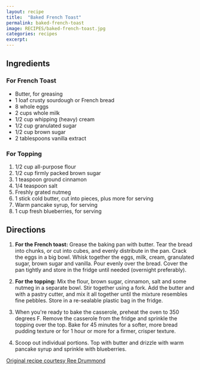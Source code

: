 ```yaml
---
layout: recipe
title:  "Baked French Toast"
permalink: baked-french-toast
image: RECIPES/baked-french-toast.jpg
categories: recipes
excerpt:
---
```




## Ingredients

### For French Toast
* Butter, for greasing
* 1 loaf crusty sourdough or French bread
* 8 whole eggs
* 2 cups whole milk
* 1/2 cup whipping (heavy) cream
* 1/2 cup granulated sugar
* 1/2 cup brown sugar
* 2 tablespoons vanilla extract

### For Topping
1. 1/2 cup all-purpose flour
1. 1/2 cup firmly packed brown sugar
1. 1 teaspoon ground cinnamon
1. 1/4 teaspoon salt
1. Freshly grated nutmeg
1. 1 stick cold butter, cut into pieces, plus more for serving
1. Warm pancake syrup, for serving
1. 1 cup fresh blueberries, for serving

## Directions
1. **For the French toast:** Grease the baking pan with butter. Tear the bread into chunks, or cut into cubes, and evenly distribute in the pan. Crack the eggs in a big bowl. Whisk together the eggs, milk, cream, granulated sugar, brown sugar and vanilla. Pour evenly over the bread. Cover the pan tightly and store in the fridge until needed (overnight preferably).

1. **For the topping:** Mix the flour, brown sugar, cinnamon, salt and some nutmeg in a separate bowl. Stir together using a fork. Add the butter and with a pastry cutter, and mix it all together until the mixture resembles fine pebbles. Store in a re-sealable plastic bag in the fridge.

1. When you're ready to bake the casserole, preheat the oven to 350 degrees F. Remove the casserole from the fridge and sprinkle the topping over the top. Bake for 45 minutes for a softer, more bread pudding texture or for 1 hour or more for a firmer, crisper texture.

1. Scoop out individual portions. Top with butter and drizzle with warm pancake syrup and sprinkle with blueberries.

[Original recipe courtesy Ree Drummond](http://www.foodnetwork.com/recipes/ree-drummond/cinnamon-baked-french-toast-recipe.html?oc=linkback)
